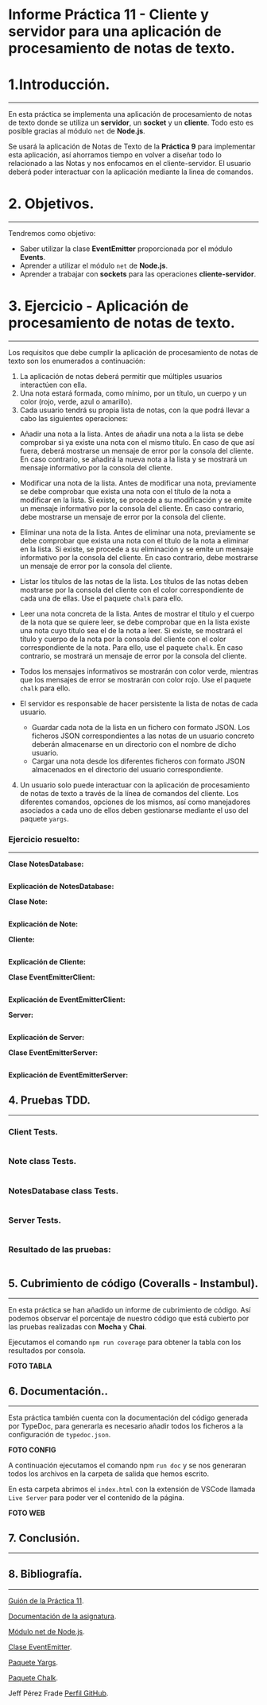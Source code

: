 # Informe Práctica 11 - Cliente y servidor para una aplicación de procesamiento de notas de texto.

# 1.Introducción.
---
En esta práctica se implementa una aplicación de procesamiento de notas de texto donde se utiliza un **servidor**, un **socket** y un **cliente**. Todo esto es posible gracias al módulo `net` de **Node.js**.

Se usará la aplicación de Notas de Texto de la **Práctica 9** para implementar esta aplicación, así ahorramos tiempo en volver a diseñar todo lo relacionado a las Notas y nos enfocamos en el cliente-servidor. El usuario deberá poder interactuar con la aplicación mediante la linea de comandos.

# 2. Objetivos.
---
Tendremos como objetivo:
* Saber utilizar la clase **EventEmitter** proporcionada por el módulo **Events**.
* Aprender a utilizar el módulo `net` de **Node.js**.
* Aprender a trabajar con **sockets** para las operaciones **cliente-servidor**.

# 3. Ejercicio - Aplicación de procesamiento de notas de texto.
---
Los requisitos que debe cumplir la aplicación de procesamiento de notas de texto son los enumerados a continuación:
1. La aplicación de notas deberá permitir que múltiples usuarios interactúen con ella.
2. Una nota estará formada, como mínimo, por un título, un cuerpo y un color (rojo, verde, azul o amarillo).
3. Cada usuario tendrá su propia lista de notas, con la que podrá llevar a cabo las siguientes operaciones:

* Añadir una nota a la lista. Antes de añadir una nota a la lista se debe comprobar si ya existe una nota con el mismo título. En caso de que así fuera, deberá mostrarse un mensaje de error por la consola del cliente. En caso contrario, se añadirá la nueva nota a la lista y se mostrará un mensaje informativo por la consola del cliente.

* Modificar una nota de la lista. Antes de modificar una nota, previamente se debe comprobar que exista una nota con el título de la nota a modificar en la lista. Si existe, se procede a su modificación y se emite un mensaje informativo por la consola del cliente. En caso contrario, debe mostrarse un mensaje de error por la consola del cliente.

* Eliminar una nota de la lista. Antes de eliminar una nota, previamente se debe comprobar que exista una nota con el título de la nota a eliminar en la lista. Si existe, se procede a su eliminación y se emite un mensaje informativo por la consola del cliente. En caso contrario, debe mostrarse un mensaje de error por la consola del cliente.

* Listar los títulos de las notas de la lista. Los títulos de las notas deben mostrarse por la consola del cliente con el color correspondiente de cada una de ellas. Use el paquete `chalk` para ello.

* Leer una nota concreta de la lista. Antes de mostrar el título y el cuerpo de la nota que se quiere leer, se debe comprobar que en la lista existe una nota cuyo título sea el de la nota a leer. Si existe, se mostrará el título y cuerpo de la nota por la consola del cliente con el color correspondiente de la nota. Para ello, use el paquete `chalk`. En caso contrario, se mostrará un mensaje de error por la consola del cliente.

* Todos los mensajes informativos se mostrarán con color verde, mientras que los mensajes de error se mostrarán con color rojo. Use el paquete `chalk` para ello.

* El servidor es responsable de hacer persistente la lista de notas de cada usuario.
  * Guardar cada nota de la lista en un fichero con formato JSON. Los ficheros JSON correspondientes a las notas de un usuario concreto deberán almacenarse en un directorio con el nombre de dicho usuario.
  * Cargar una nota desde los diferentes ficheros con formato JSON almacenados en el directorio del usuario correspondiente.

4. Un usuario solo puede interactuar con la aplicación de procesamiento de notas de texto a través de la línea de comandos del cliente. Los diferentes comandos, opciones de los mismos, así como manejadores asociados a cada uno de ellos deben gestionarse mediante el uso del paquete `yargs`.

### Ejercicio resuelto:
---

**Clase NotesDatabase:**

```ts

```
**Explicación de NotesDatabase:**

**Clase Note:**

```ts

```

**Explicación de Note:**

**Cliente:**

```ts

```

**Explicación de Cliente:**

**Clase EventEmitterClient:**

```ts

```

**Explicación de EventEmitterClient:**

**Server:**

```ts

```

**Explicación de Server:**

**Clase EventEmitterServer:**

```ts

```

**Explicación de EventEmitterServer:**

## 4. Pruebas TDD.
---

### Client Tests.

```ts

```

### Note class Tests.

```ts

```
### NotesDatabase class Tests.

```ts

```

### Server Tests.

```ts

```
### Resultado de las pruebas:

```bash

```

## 5. Cubrimiento de código (Coveralls - Instambul).
---
En esta práctica se han añadido un informe de cubrimiento de código. Así podemos observar el porcentaje de nuestro código que está cubierto por las pruebas realizadas con **Mocha** y **Chai**.

Ejecutamos el comando `npm run coverage` para obtener la tabla con los resultados por consola.

**FOTO TABLA**

## 6. Documentación..
---
Esta práctica también cuenta con la documentación del código generada por TypeDoc, para generarla es necesario añadir todos los ficheros a la configuración de `typedoc.json`.

**FOTO CONFIG**

A continuación ejecutamos el comando npm `run doc` y se nos generaran todos los archivos en la carpeta de salida que hemos escrito.

En esta carpeta abrimos el `index.html` con la extensión de VSCode llamada `Live Server` para poder ver el contenido de la página.

**FOTO WEB**

## 7. Conclusión.
---


## 8. Bibliografía.
---
[Guión de la Práctica 11](https://ull-esit-inf-dsi-2122.github.io/prct11-async-sockets/).

[Documentación de la asignatura](https://ull-esit-inf-dsi-2122.github.io/nodejs-theory/).

[Módulo net de Node.js](https://nodejs.org/dist/latest-v18.x/docs/api/net.html).

[Clase EventEmitter](https://nodejs.org/dist/latest-v18.x/docs/api/events.html#events_class_eventemitter).

[Paquete Yargs](https://www.npmjs.com/package/yargs).

[Paquete Chalk](https://www.npmjs.com/package/chalk).

Jeff Pérez Frade [Perfil GitHub](https://github.com/jeffperezfrade).
